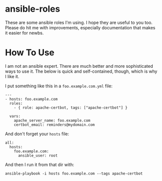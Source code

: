 # ansible-roles

These are some ansible roles I'm using.  I hope they are useful to you
too.  Please do hit me with improvements, especially documentation
that makes it easier for newbs.

# How To Use

I am not an ansible expert.  There are much better and more
sophisticated ways to use it.  The below is quick and self-contained,
though, which is why I like it.

I put something like this in a `foo.example.com.yml` file:

    ---
    - hosts: foo.example.com
      roles:
        - { role: apache-certbot, tags: ["apache-certbot"] }
    
      vars:
        apache_server_name: foo.example.com
        certbot_email: reminders@mydomain.com


And don't forget your `hosts` file:

    all:
      hosts:
        foo.example.com:
          ansible_user: root


And then I run it from that dir with:

    ansible-playbook -i hosts foo.example.com --tags apache-certbot
